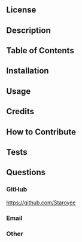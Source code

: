 # 

## License


## Description


## Table of Contents


## Installation


## Usage


## Credits


## How to Contribute


## Tests


## Questions
### GitHub
https://github.com/Staroyee
### Email

### Other


